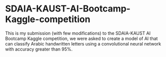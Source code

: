 # SDAIA-KAUST-AI-Bootcamp-Kaggle-competition

This is my submission (with few modifications) to the SDAIA-KAUST AI Bootcamp Kaggle competition, we were asked to create a model of AI that can classify Arabic handwritten letters using a convolutional neural network with accuracy greater than 95%.
